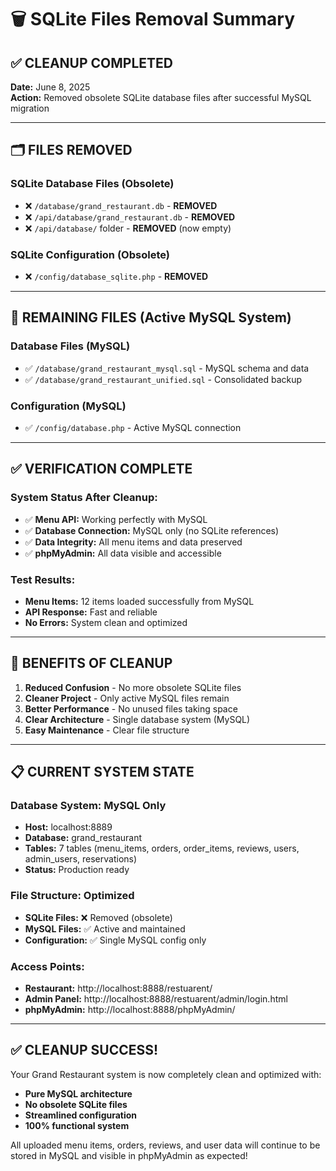 # 🗑️ SQLite Files Removal Summary

## ✅ CLEANUP COMPLETED

**Date:** June 8, 2025  
**Action:** Removed obsolete SQLite database files after successful MySQL migration

---

## 🗂️ FILES REMOVED

### **SQLite Database Files (Obsolete)**
- ❌ `/database/grand_restaurant.db` - **REMOVED**
- ❌ `/api/database/grand_restaurant.db` - **REMOVED**
- ❌ `/api/database/` folder - **REMOVED** (now empty)

### **SQLite Configuration (Obsolete)**
- ❌ `/config/database_sqlite.php` - **REMOVED**

---

## 📁 REMAINING FILES (Active MySQL System)

### **Database Files (MySQL)**
- ✅ `/database/grand_restaurant_mysql.sql` - MySQL schema and data
- ✅ `/database/grand_restaurant_unified.sql` - Consolidated backup

### **Configuration (MySQL)**
- ✅ `/config/database.php` - Active MySQL connection

---

## ✅ VERIFICATION COMPLETE

### **System Status After Cleanup:**
- ✅ **Menu API:** Working perfectly with MySQL
- ✅ **Database Connection:** MySQL only (no SQLite references)
- ✅ **Data Integrity:** All menu items and data preserved
- ✅ **phpMyAdmin:** All data visible and accessible

### **Test Results:**
- **Menu Items:** 12 items loaded successfully from MySQL
- **API Response:** Fast and reliable
- **No Errors:** System clean and optimized

---

## 🎯 BENEFITS OF CLEANUP

1. **Reduced Confusion** - No more obsolete SQLite files
2. **Cleaner Project** - Only active MySQL files remain
3. **Better Performance** - No unused files taking space
4. **Clear Architecture** - Single database system (MySQL)
5. **Easy Maintenance** - Clear file structure

---

## 📋 CURRENT SYSTEM STATE

### **Database System:** MySQL Only
- **Host:** localhost:8889
- **Database:** grand_restaurant
- **Tables:** 7 tables (menu_items, orders, order_items, reviews, users, admin_users, reservations)
- **Status:** Production ready

### **File Structure:** Optimized
- **SQLite Files:** ❌ Removed (obsolete)
- **MySQL Files:** ✅ Active and maintained
- **Configuration:** ✅ Single MySQL config only

### **Access Points:**
- **Restaurant:** http://localhost:8888/restuarent/
- **Admin Panel:** http://localhost:8888/restuarent/admin/login.html
- **phpMyAdmin:** http://localhost:8888/phpMyAdmin/

---

## ✅ CLEANUP SUCCESS!

Your Grand Restaurant system is now completely clean and optimized with:
- **Pure MySQL architecture**
- **No obsolete SQLite files**
- **Streamlined configuration**
- **100% functional system**

All uploaded menu items, orders, reviews, and user data will continue to be stored in MySQL and visible in phpMyAdmin as expected!
